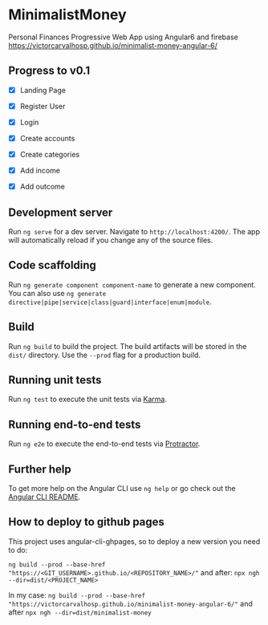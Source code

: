 # MinimalistMoney

Personal Finances Progressive Web App using Angular6 and firebase
https://victorcarvalhosp.github.io/minimalist-money-angular-6/

## Progress to v0.1
- [X] Landing Page
- [X] Register User
- [X] Login
- [X] Create accounts
- [X] Create categories
- [X] Add income
- [X] Add outcome



## Development server

Run `ng serve` for a dev server. Navigate to `http://localhost:4200/`. The app will automatically reload if you change any of the source files.

## Code scaffolding

Run `ng generate component component-name` to generate a new component. You can also use `ng generate directive|pipe|service|class|guard|interface|enum|module`.

## Build

Run `ng build` to build the project. The build artifacts will be stored in the `dist/` directory. Use the `--prod` flag for a production build.

## Running unit tests

Run `ng test` to execute the unit tests via [Karma](https://karma-runner.github.io).

## Running end-to-end tests

Run `ng e2e` to execute the end-to-end tests via [Protractor](http://www.protractortest.org/).

## Further help

To get more help on the Angular CLI use `ng help` or go check out the [Angular CLI README](https://github.com/angular/angular-cli/blob/master/README.md).

## How to deploy to github pages

This project uses angular-cli-ghpages, so to deploy a new version you need to do:

`ng build --prod --base-href "https://<GIT_USERNAME>.github.io/<REPOSITORY_NAME>/"`
and after:
`npx ngh --dir=dist/<PROJECT_NAME>`

In my case:
`ng build --prod --base-href "https://victorcarvalhosp.github.io/minimalist-money-angular-6/"`
and after `npx ngh --dir=dist/minimalist-money`
